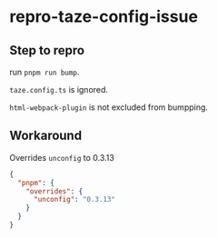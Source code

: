 # repro-taze-config-issue

## Step to repro

 run `pnpm run bump`.

`taze.config.ts` is ignored. 

`html-webpack-plugin` is not excluded from bumpping.

## Workaround

Overrides `unconfig` to 0.3.13

```json
{
  "pnpm": {
    "overrides": {
      "unconfig": "0.3.13"
    }
  }
}
```
